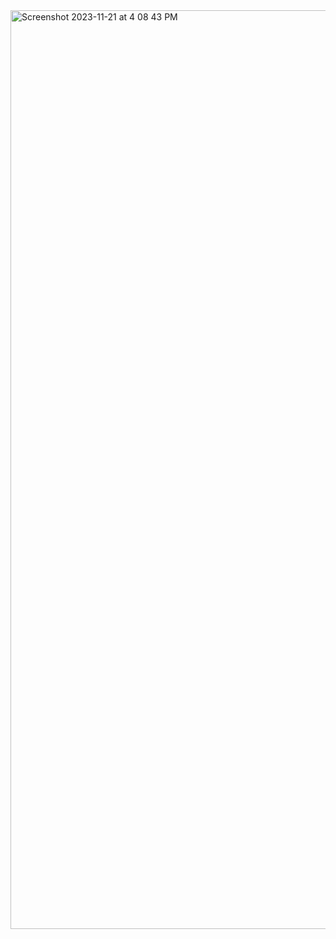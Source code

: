 <img width="1470" alt="Screenshot 2023-11-21 at 4 08 43 PM" src="https://github.com/Dharshana011/react-727722EUCD013-cc1-q1/assets/123162692/1bbd4c4e-2a75-4199-8798-d95781fe88c8">
